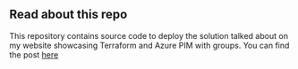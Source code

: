 ## Read about this repo

This repository contains source code to deploy the solution talked about on my website showcasing Terraform and Azure PIM with groups.
You can find the post [here](TBA)